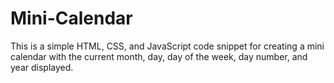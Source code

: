 # Mini-Calendar
This is a simple HTML, CSS, and JavaScript code snippet for creating a mini calendar with the current month, day, day of the week, day number, and year displayed.
